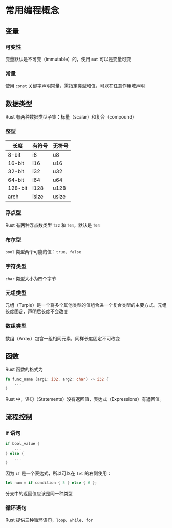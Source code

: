 # 常用编程概念

## 变量

### 可变性
变量默认是不可变（immutable）的，使用 `mut` 可以是变量可变

### 常量
使用 `const` 关键字声明常量，需指定类型和值，可以在任意作用域声明

## 数据类型
Rust 有两种数据类型子集：标量（scalar）和复合（compound）

### 整型
| 长度    | 有符号 | 无符号 |
|---------|--------|--------|
| 8-bit   | i8     | u8     |
| 16-bit  | i16    | u16    |
| 32-bit  | i32    | u32    |
| 64-bit  | i64    | u64    |
| 128-bit | i128   | u128   |
| arch    | isize  | usize  |

### 浮点型
Rust 有两种浮点数类型 `f32` 和 `f64`，默认是 `f64`

### 布尔型
`bool` 类型两个可能的值：`true`、`false`

### 字符类型
`char` 类型大小为四个字节

### 元组类型
元组（Turple）是一个将多个其他类型的值组合进一个复合类型的主要方式。元组长度固定，声明后长度不会改变

### 数组类型
数组（Array）包含一组相同元素，同样长度固定不可改变

## 函数
Rust 函数的格式为
```rust
fn func_name (arg1: i32, arg2: char) -> i32 {
    ...
}
```
Rust 中，语句（Statements）没有返回值，表达式（Expressions）有返回值。

## 流程控制

### if 语句
```rust
if bool_value {
    ...
} else {
    ...
}
```
因为 `if` 是一个表达式，所以可以在 `let` 的右侧使用：
```rust
let num = if condition { 5 } else { 6 };
```
分支中的返回值应该是同一种类型

### 循环语句
Rust 提供三种循环语句，`loop`、`while`、`for`

